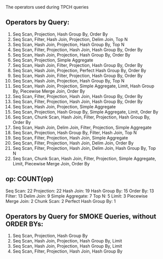 The operators used during TPCH queries

Operators by Query:
------------------
1. Seq Scan, Projection, Hash Group By, Order By
2. Seq Scan, Filter, Hash Join, Projection, Delim Join, Top N
3. Seq Scan, Hash Join, Projection, Hash Group By, Top N
4. Seq Scan, Filter, Projection, Hash Join, Hash Group By, Order By
5. Seq Scan, Hash Join, Projection, Hash Group By, Order By
6. Seq Scan, Projection, Simple Aggregate
7. Seq Scan, Hash Join, Filter, Projection, Hash Group By, Order By
8. Seq Scan, Hash Join, Projection, Perfect Hash Group By, Order By
9. Seq Scan, Hash Join, Filter, Projection, Hash Group By, Order By
10. Seq Scan, Hash Join, Projection, Hash Group By, Top N
11. Seq Scan, Hash Join, Projection, Simple Aggregate, Limit, Hash Group By, Piecewise Merge Join, Order By
12. Seq Scan, Filter, Projection, Hash Join, Hash Group By, Order By
13. Seq Scan, Filter, Projection, Hash Join, Hash Group By, Order By
14. Seq Scan, Hash Join, Projection, Simple Aggregate
15. Seq Scan, Projection, Hash Group By, Simple Aggregate, Limit, Order By
16. Seq Scan, Chunk Scan, Hash Join, Filter, Projection, Hash Group By, Order By
17. Seq Scan, Hash Join, Delim Join, Filter, Projection, Simple Aggregate
18. Seq Scan, Projection, Hash Group By, Filter, Hash Join, Top N
19. Seq Scan, Filter, Projection, Hash Join, Simple Aggregate
20. Seq Scan, Filter, Projection, Hash Join, Delim Join, Order By
21. Seq Scan, Filter, Projection, Hash Join, Delim Join, Hash Group By, Top N
22. Seq Scan, Chunk Scan, Hash Join, Filter, Projection, Simple Aggregate, Limit, Piecewise Merge Join, Order By

op: COUNT(op)
-------------
Seq Scan: 22
Projection: 22
Hash Join: 19
Hash Group By: 15
Order By: 13
Filter: 13
Delim Join: 9
Simple Aggregate: 7
Top N: 5
Limit: 3
Piecewise Merge Join: 2
Chunk Scan: 2
Perfect Hash Group By: 1

Operators by Query for SMOKE Queries, without ORDER BYs:
--------------------------------------------------------
1. Seq Scan, Projection, Hash Group By
3. Seq Scan, Hash Join, Projection, Hash Group By, Limit
10. Seq Scan, Hash Join, Projection, Hash Group By, Limit
12. Seq Scan, Filter, Projection, Hash Join, Hash Group By